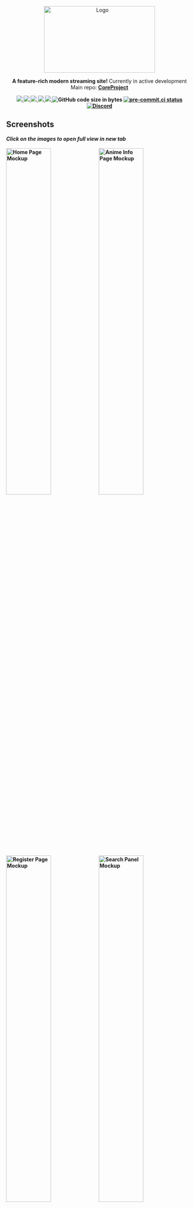 <div align="center">
  <picture>
    <source alt="Logo" media="(prefers-color-scheme: dark)" srcset="https://user-images.githubusercontent.com/61817579/161123729-44ae9010-6282-44e5-ba68-adaac71f33be.png"  width="300" height="180">
    <img alt="Logo" src="https://user-images.githubusercontent.com/61817579/161123650-176e7dfe-f622-49a6-acd8-b336f9d01a2b.png"  width="300" height="180">
  </picture>

  <p align="center">
   <b> A feature-rich modern streaming site! </b> Currently in active development <br>
    Main repo: <a href="https://github.com/baseplate-admin/CoreProject"><b>CoreProject</a>
</div>

<p align="center">
  <a href="https://github.com/tokitou-san/CoreProject-V3-UI/graphs/contributors" alt="Contributors">
    <img src="https://img.shields.io/github/contributors/tokitou-san/CoreProject-V3-UI.svg?style=for-the-badge" >
  </a>
  <a href="https://github.com/tokitou-san/CoreProject-V3-UI/network/members" alt="Forks">
    <img src="https://img.shields.io/github/forks/tokitou-san/CoreProject-V3-UI.svg?style=for-the-badge">
  </a>
  <a href="https://github.com/tokitou-san/CoreProject-V3-UI/stargazers" alt="Stars">
    <img src="https://img.shields.io/github/stars/tokitou-san/CoreProject-V3-UI.svg?style=for-the-badge">
  </a>
  <a href="https://github.com/tokitou-san/CoreProject-V3-UI/issues" alt="Issues">
    <img src="https://img.shields.io/github/issues/tokitou-san/CoreProject-V3-UI.svg?style=for-the-badge">
  </a>
  <a href="https://github.com/tokitou-san/CoreProject-V3-UI/blob/v2/LICENSE" alt="License - AGPL-3.0">
    <img src="https://img.shields.io/github/license/tokitou-san/CoreProject-V3-UI.svg?style=for-the-badge">
  </a>

  <img alt="GitHub code size in bytes" src="https://img.shields.io/github/languages/code-size/tokitou-san/CoreProject-V3-UI?style=for-the-badge">
  <a href="https://results.pre-commit.ci/latest/github/tokitou-san/CoreProject-V3-UI/v3"><img src="https://img.shields.io/badge/pre--commit-enabled-brightgreen?logo=pre-commit&logoColor=white&style=for-the-badge" alt="pre-commit.ci status"></a>
  <a href='https://discord.gg/7AraSmKqnN'><img alt="Discord" src="https://img.shields.io/discord/1039894823626362931?style=for-the-badge"></a>
</p>
    
## Screenshots

<p float="left">
  <i>Click on the images to open full view in new tab</i>
  <br>
  <br>
  <img src="https://github.com/tokitou-san/CoreProject-V3-UI/assets/114811070/d1d07a61-3fc1-4751-a4e9-f012f973917d" alt="Home Page Mockup" width=49%>
  <img src="https://github.com/tokitou-san/CoreProject-V3-UI/assets/114811070/2efe334d-148b-4539-bba5-4422e0907ec3" alt="Anime Info Page Mockup" width=49%>
  <img src="https://github.com/tokitou-san/CoreProject-V3-UI/assets/114811070/d5f4b322-03d5-47ba-b305-39d5c5395a13" alt="Register Page Mockup" width=49%>
  <img src="https://github.com/baseplate-admin/CoreProject/assets/114811070/8c2fee2f-f5ea-4df4-ac41-d9a4491a24f7" alt="Search Panel Mockup" width=49%>

## Contributing

-   If you have a suggestion/idea that would make this project better, please create a pull request. All pull requests will be reviewed by us, and adjusted.

-   You can also [open a new issue](https://github.com/baseplate-admin/CoreProject-V3-UI/issues/new/choose) or [help us with an existing one](https://github.com/baseplate-admin/CoreProject-V3-UI/issues).

Other than that, you can also help the project by giving it a star! Your help is extremely appreciated :)

## License

Distributed under the AGPL-3.0 License. See [`LICENSE`](https://github.com/baseplate-admin/CoreProject-V3-UI/blob/v2/LICENSE) for more information.

